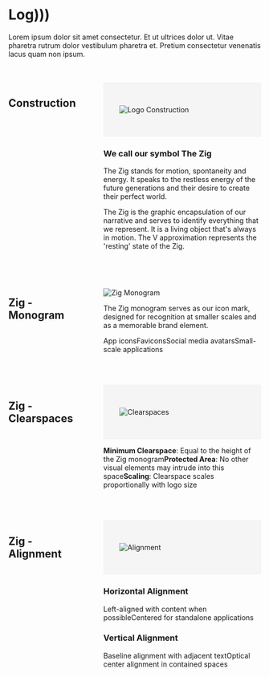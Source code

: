 <div style="display: flex; gap: 2rem;">
<div style="flex: 1; max-width: 800px;"><h1>Log)))</h1><p>Lorem ipsum dolor sit amet consectetur. Et ut ultrices dolor ut. Vitae pharetra rutrum dolor vestibulum pharetra et. Pretium consectetur venenatis lacus quam non ipsum.</p><div style="display: flex; gap: 2rem; margin: 3rem 0;"><div style="flex: 1;"><h2>Construction</h2></div><div style="flex: 2;"><div style="background: #f5f5f5; padding: 2rem; border-radius: 4px;"><p><img src="/images/logo-construction.png" alt="Logo Construction"></p></div><h3>We call our symbol The Zig</h3><p>The Zig stands for motion, spontaneity and energy. It speaks to the restless energy of the future generations and their desire to create their perfect world.</p><p>The Zig is the graphic encapsulation of our narrative and serves to identify everything that we represent. It is a living object that's always in motion. The V approximation represents the 'resting' state of the Zig.</p></div></div><div style="display: flex; gap: 2rem; margin: 3rem 0;"><div style="flex: 1;"><h2>Zig - Monogram</h2></div><div style="flex: 2;"><p><img src="/images/zig-monogram.png" alt="Zig Monogram"></p><p>The Zig monogram serves as our icon mark, designed for recognition at smaller scales and as a memorable brand element.</p><p>App iconsFaviconsSocial media avatarsSmall-scale applications</p></div></div><div style="display: flex; gap: 2rem; margin: 3rem 0;"><div style="flex: 1;"><h2>Zig - Clearspaces</h2></div><div style="flex: 2;"><div style="background: #f5f5f5; padding: 2rem; border-radius: 4px;"><p><img src="/images/zig-clearspaces.png" alt="Clearspaces"></p></div><p><strong>Minimum Clearspace</strong>: Equal to the height of the Zig monogram<strong>Protected Area</strong>: No other visual elements may intrude into this space<strong>Scaling</strong>: Clearspace scales proportionally with logo size</p></div></div><div style="display: flex; gap: 2rem; margin: 3rem 0;"><div style="flex: 1;"><h2>Zig - Alignment</h2></div><div style="flex: 2;"><div style="background: #f5f5f5; padding: 2rem; border-radius: 4px;"><p><img src="/images/zig-alignment.png" alt="Alignment"></p></div><h3>Horizontal Alignment</h3><p>Left-aligned with content when possibleCentered for standalone applications</p><h3>Vertical Alignment</h3><p>Baseline alignment with adjacent textOptical center alignment in contained spaces</p></div></div></div>
</div>